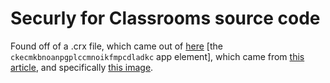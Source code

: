 # Securly for Classrooms source code
Found off of a .crx file, which came out of [here](https://crextnaut.securly.com/subscribers/org9269/update-manifest.xml) [the `ckecmkbnoanpgplccmnoikfmpcdladkc` app element], which came from [this article](https://docs.securly.com/docs/installing-the-securly-classroom-extension-through-google-admin), and specifically [this image](https://cdn.document360.io/cacbcbd9-75f7-45c3-8088-be539ae857e2/Images/Documentation/classroom%20extension%20and%20url.PNG).
